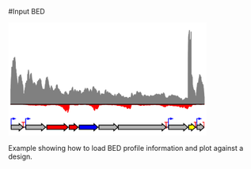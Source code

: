#Input BED

<img src="input_bed.png" width="400px"/>

Example showing how to load BED profile information and plot against a design.
